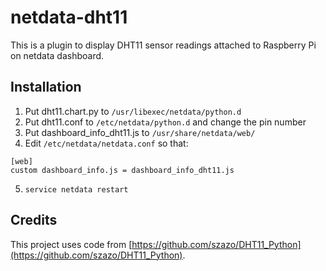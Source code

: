 # netdata-dht11
This is a plugin to display DHT11 sensor readings attached to Raspberry Pi on netdata dashboard.

## Installation
1. Put dht11.chart.py to `/usr/libexec/netdata/python.d`
2. Put dht11.conf to `/etc/netdata/python.d` and change the pin number
3. Put dashboard_info_dht11.js to `/usr/share/netdata/web/`
4. Edit `/etc/netdata/netdata.conf` so that:
```
[web]
custom dashboard_info.js = dashboard_info_dht11.js
```
5. `service netdata restart`

## Credits
This project uses code from [https://github.com/szazo/DHT11_Python](https://github.com/szazo/DHT11_Python).
